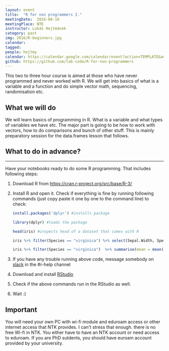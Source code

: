 ```yaml
---
layout: event
title:  "R for non programmers I."
meetingDate:  2016-08-16
meetingPlace: NTK
instructor: Lukáš Hejtmánek
category: past
img: 2016/R-beginners.jpg
calendar:
tagged:
people: hejtmy
calendar: https://calendar.google.com/calendar/event?action=TEMPLATE&amp;tmeid=ODA3ZWxrYWpzaDM5YmtyY2JjcHVpYW84N28gbzQwNXU4anZsNTA0MGhvNXB1cWQ1MWMzOGtAZw&amp;tmsrc=o405u8jvl5040ho5puqd51c38k%40group.calendar.google.com
github: https://github.com/lab-code/R-for-non-programmers
---
```


This two to three hour course is aimed at those who have never programmed and never worked with R. We will get into basics of what is a variable and a function and do simple vector math, sequencing, randomisation etc.

## What we will do

We will learn basics of programming in R. What is a variable and what types of variables we have etc. The major part is going to be how to work with vectors, how to do comparisons and bunch of other stuff. This is mainly preparatory session for the data.frames lesson that follows.

## What to do in advance?
-----------
Have your notebooks ready to do some R programming. That includes following steps:

1. Download R from <https://cran.r-project.org/src/base/R-3/>

2.  Install R and open it. Check if everything is fine by running following commands (just copy paste it one by one to the command line) to check:

    ``` r
    install.packages('dplyr') #installs package

    library(dplyr) #loads the package

    head(iris) #inspects head of a dataset that comes with R

    iris %>% filter(Species == "virginica") %>% select(Sepal.Width, Species) #filters dataset

    iris %>% filter(Species == "virginica")  %>% summarise(mean = mean(Sepal.Width), sd = sd(Sepal.Width)) #calculates summary stats on the filtered dataset
    ```
3. If you have any trouble running above code, message somebody on [slack](https://lab-code.slack.com) in the #r-help channel

4. Download and install [RStudio](https://www.rstudio.com/products/rstudio/)

5. Check if the above commands run in the RStudio as well.

6. Wait :)

## Important

You will need your own PC with wi-fi module and eduroam access or other internet access that NTK provides. I can't stress that enough. there is no free Wi-fi in NTK. You either have to have an NTK account or need access to eduroam. If you are PhD sutdents, you should have euroam account provided by your university.
